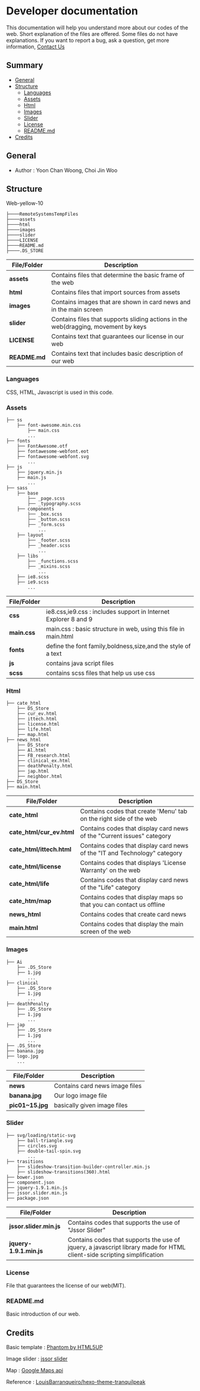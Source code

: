 # Developer documentation #
This documentation will help you understand more about our codes of the web.
Short explanation of the files are offered. Some files do not have explanations.
If you want to report a bug, ask a question, get more information, [Contact Us](https://github.com/TaeUnisef/Web_yellow_9)

## Summary ##

- [General](#general)
- [Structure](#structure)
    * [Languages](#languages)
    * [Assets](#assets)
    * [Html](#html)
    * [Images](#images)
    * [Slider](#slider)
	* [License](#license)
	* [README.md](#readme.md)
- [Credits](#credits)

## General ##
- Author :  Yoon Chan Woong, Choi Jin Woo

## Structure ##
Web-yellow-10
```
├────RemoteSystemsTempFiles
├────assets
├────html
├────images
├────slider
├────LICENSE
├────README.md
├────.DS_STORE
```

|File/Folder|Description|
|---|---|
|**assets**|Contains files that determine the basic frame of the web|
|**html**|Contains files that import sources from assets|
|**images**|Contains images that are shown in card news and in the main screen|
|**slider**|Contains files that supports sliding actions in the web(dragging, movement by keys|
|**LICENSE**|Contains text that guarantees our license in our web|
|**README.md**|Contains text that includes basic description of our web|


### Languages ###
CSS, HTML, Javascript is used in this code.


### Assets ###
```
├── ss
    ├── font-awesome.min.css
        ├── main.css
		...
├── fonts
	├── FontAwesome.otf
	├── fontawesome-webfont.eot
	├── fontawesome-webfont.svg
		...
├── js
	├── jquery.min.js
	├── main.js
		...
├── sass
	├── base
		├── _page.scss
		├── _typography.scss
	├── components
		├── _box.scss
		├── _button.scss
		├── _form.scss
			...
	├── layout
		├── _footer.scss
		├── _header.scss
			...
	├── libs
		├── _functions.scss
		├── _mixins.scss
			...
	├── ie8.scss
	├── ie9.scss
		...
```
|File/Folder|Description|
|---|---|
|**css**|ie8.css,ie9.css : includes support in Internet Explorer 8 and 9|
|**main.css**|main.css : basic structure in web, using this file in main.html|
|**fonts**|define the font family,boldness,size,and the style of a text|
|**js**|contains java script files|
|**scss**|contains scss files that help us use css|

### Html ###
```
├── cate_html
	├── DS_Store
	├── cur_ev.html
	├── ittech.html
	├── license.html
	├── life.html
	├── map.html
├── news_html
	├── DS_Store
	├── Al.html
	├── FB_research.html
	├── clinical_ex.html
	├── deathPenalty.html
	├── jap.html
	├── neighbor.html
├── DS_Store
├── main.html
```


|File/Folder|Description|
|---|---|
|**cate_html**|Contains codes that create 'Menu' tab on the right side of the web|
|**cate_html/cur_ev.html**|Contains codes that display card news of the "Current issues" category|
|**cate_html/ittech.html**|Contains codes that display card news of the "IT and Technology" category|
|**cate_html/license**|Contains codes that displays 'License Warranty' on the web|
|**cate_html/life**|Contains codes that display card news of the "Life" category|
|**cate_htm/map**|Contains codes that display maps so that you can contact us offline|
|**news_html**|Contains codes that create card news|
|**main.html**|Contains codes that display the main screen of the web|


### Images ###
```
├── Ai
	├── .DS_Store
	├── 1.jpg
		...
├── clinical
	├── .DS_Store
	├── 1.jpg
		...
├── deathPenalty
	├── .DS_Store
	├── 1.jpg
		...
├── jap
	├── .DS_Store
	├── 1.jpg
		...
├── .DS_Store
├── banana.jpg
├── logo.jpg
	...
```

|File/Folder|Description|
|---|---|
|**news**|Contains card news image files |
|**banana.jpg**|Our logo image file|
|**pic01~15.jpg**|basically given image files|


### Slider ###
```
├── svg/loading/static-svg
	├── ball-triangle.svg
	├── circles.svg
	├── double-tail-spin.svg
		...
├── trasitions
	├── slideshow-transition-builder-controller.min.js
	├── slideshow-transitions(360).html
├── bower.json
├── component.json
├── jquery-1.9.1.min.js
├── jssor.slider.min.js
├── package.json
```


|File/Folder|Description|
|---|---|
|**jssor.slider.min.js**|Contains codes that supports the use of "Jssor Slider"|
|**jquery-1.9.1.min.js**|Contains codes that supports the use of jquery, a javascript library made for HTML client-side scripting simplification|


### License ###
File that guarantees the license of our web(MIT).

### README.md ###
Basic introduction of our web.

## Credits ##
Basic template : [Phantom by HTML5UP](https://html5up.net)

Image slider : [jssor slider](https://www.jssor.com)

Map : [Google Maps api](https://developers.google.com/maps/documentation/javascript/adding-a-google-map?hl=ko)

Reference : [LouisBarranqueiro/hexo-theme-tranquilpeak](https://github.com/LouisBarranqueiro/hexo-theme-tranquilpeak/blob/master/docs/developer.md#build)

